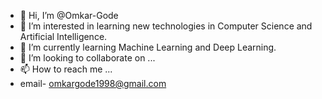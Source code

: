 - 👋 Hi, I’m @Omkar-Gode
- 👀 I’m interested in learning new technologies in Computer Science and Artificial Intelligence.
- 🌱 I’m currently learning Machine Learning and Deep Learning.
- 💞️ I’m looking to collaborate on ...
- 📫 How to reach me ...
- email- omkargode1998@gmail.com

<!---
Omkar-Gode/Omkar-Gode is a ✨ special ✨ repository because its `README.md` (this file) appears on your GitHub profile.
You can click the Preview link to take a look at your changes.
--->

